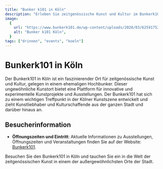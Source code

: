 ```yaml
---
title: "Bunker k101 in Köln"
description: "Erleben Sie zeitgenössische Kunst und Kultur im Bunkerk101, einem einzigartigen Kunstort im Herzen von Köln"
image:
  {
    url: "https://www.bunkerk101.de/wp-content/uploads/2020/03/62591752_2069644483141722_7784206187628593152_o.jpg",
    alt: "Bunker k101 Köln",
  }
tags: ["drinnen", "events", "koeln"]
---
```


# Bunkerk101 in Köln

Der Bunkerk101 in Köln ist ein faszinierender Ort für zeitgenössische Kunst und Kultur, gelegen in einem ehemaligen Hochbunker. Dieser ungewöhnliche Kunstort bietet eine Plattform für innovative und experimentelle Kunstprojekte und Ausstellungen. Der Bunkerk101 hat sich zu einem wichtigen Treffpunkt in der Kölner Kunstszene entwickelt und zieht Kunstliebhaber und Kulturschaffende aus der ganzen Stadt und darüber hinaus an.

## Besucherinformation

- **Öffnungszeiten und Eintritt**: Aktuelle Informationen zu Ausstellungen, Öffnungszeiten und Veranstaltungen finden Sie auf der Website: [Bunkerk101](https://www.bunkerk101.de).

Besuchen Sie den Bunkerk101 in Köln und tauchen Sie ein in die Welt der zeitgenössischen Kunst in einem der außergewöhnlichsten Orte der Stadt.
